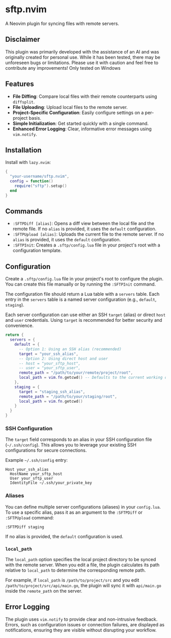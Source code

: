 # sftp.nvim

A Neovim plugin for syncing files with remote servers.

## Disclaimer

This plugin was primarily developed with the assistance of an AI and was originally created for personal use. While it has been tested, there may be unforeseen bugs or limitations. Please use it with caution and feel free to contribute any improvements!
Only tested on Windows

## Features

- **File Diffing**: Compare local files with their remote counterparts using `diffsplit`.
- **File Uploading**: Upload local files to the remote server.
- **Project-Specific Configuration**: Easily configure settings on a per-project basis.
- **Simple Initialization**: Get started quickly with a single command.
- **Enhanced Error Logging**: Clear, informative error messages using `vim.notify`.

## Installation

Install with `lazy.nvim`:

```lua
{
  "your-username/sftp.nvim",
  config = function()
    require("sftp").setup()
  end
}
```

## Commands

- `:SFTPDiff [alias]`: Opens a diff view between the local file and the remote file. If no `alias` is provided, it uses the `default` configuration.
- `:SFTPUpload [alias]`: Uploads the current file to the remote server. If no `alias` is provided, it uses the `default` configuration.
- `:SFTPInit`: Creates a `.sftp/config.lua` file in your project's root with a configuration template.

## Configuration

Create a `.sftp/config.lua` file in your project's root to configure the plugin. You can create this file manually or by running the `:SFTPInit` command.

The configuration file should return a Lua table with a `servers` table. Each entry in the `servers` table is a named server configuration (e.g., `default`, `staging`).

Each server configuration can use either an SSH `target` (alias) or direct `host` and `user` credentials. Using `target` is recommended for better security and convenience.

```lua
return {
  servers = {
    default = {
      -- Option 1: Using an SSH alias (recommended)
      target = "your_ssh_alias",
      -- Option 2: Using direct host and user
      -- host = "your_sftp_host",
      -- user = "your_sftp_user",
      remote_path = "/path/to/your/remote/project/root",
      local_path = vim.fn.getcwd() -- Defaults to the current working directory
    },
    staging = {
      target = "staging_ssh_alias",
      remote_path = "/path/to/your/staging/root",
      local_path = vim.fn.getcwd()
    }
  }
}
```

### SSH Configuration

The `target` field corresponds to an alias in your SSH configuration file (`~/.ssh/config`). This allows you to leverage your existing SSH configurations for secure connections.

Example `~/.ssh/config` entry:
```
Host your_ssh_alias
  HostName your_sftp_host
  User your_sftp_user
  IdentityFile ~/.ssh/your_private_key
```

### Aliases

You can define multiple server configurations (aliases) in your `config.lua`. To use a specific alias, pass it as an argument to the `:SFTPDiff` or `:SFTPUpload` command:

```
:SFTPDiff staging
```

If no alias is provided, the `default` configuration is used.

### `local_path`

The `local_path` option specifies the local project directory to be synced with the remote server. When you edit a file, the plugin calculates its path relative to `local_path` to determine the corresponding remote path.

For example, if `local_path` is `/path/to/project/src` and you edit `/path/to/project/src/api/main.go`, the plugin will sync it with `api/main.go` inside the `remote_path` on the server.

## Error Logging

The plugin uses `vim.notify` to provide clear and non-intrusive feedback. Errors, such as configuration issues or connection failures, are displayed as notifications, ensuring they are visible without disrupting your workflow.
